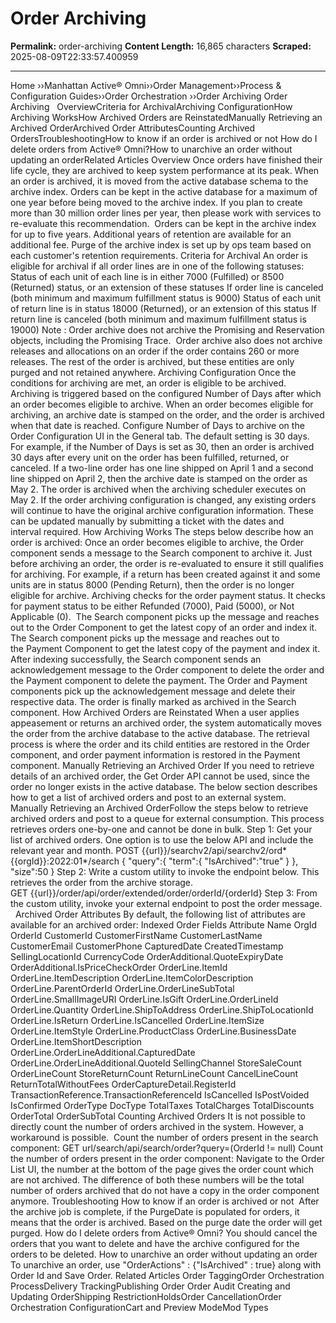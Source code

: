 # Order Archiving

**Permalink:** order-archiving
**Content Length:** 16,865 characters
**Scraped:** 2025-08-09T22:33:57.400959

---

Home &rsaquo;&rsaquo;Manhattan Active® Omni&rsaquo;&rsaquo;Order Management&rsaquo;&rsaquo;Process & Configuration Guides&rsaquo;&rsaquo;Order Orchestration ››Order Archiving Order Archiving &nbsp; OverviewCriteria for ArchivalArchiving ConfigurationHow Archiving WorksHow&nbsp;Archived Orders are ReinstatedManually Retrieving an Archived OrderArchived Order&nbsp;AttributesCounting Archived OrdersTroubleshootingHow to know if an order is archived or not&nbsp;How do I delete orders from Active® Omni?How to unarchive an order without updating an orderRelated Articles Overview Once orders have finished their life cycle, they are archived to keep system performance at its peak. When an order is archived, it is moved from the active database schema to the archive index. Orders can be kept in the active database for a maximum of one year before being moved to the archive index. If you plan to create more than 30 million order lines per year, then please work with services&nbsp;to re-evaluate this recommendation.&nbsp; Orders can be kept in the archive index for up to five years. Additional years of retention are available for an additional fee. Purge of the archive index is set up by ops team based on each customer's retention requirements. Criteria for Archival An order is eligible for archival if all&nbsp;order lines are in one of the following statuses: Status of each unit of each line is in either 7000&nbsp;(Fulfilled) or 8500 (Returned) status, or an extension of these statuses If order line is canceled (both minimum and maximum fulfillment status is&nbsp;9000) Status of each unit of return line is in status 18000 (Returned), or an extension of this status If return line is canceled (both minimum and maximum fulfillment status is 19000) Note : Order archive does not archive the Promising and Reservation objects, including the Promising Trace.&nbsp; Order archive also does not archive releases and allocations on an order if the order contains 260 or more releases. The rest of the order is archived, but these entities are only purged and not retained anywhere. Archiving Configuration Once the conditions for archiving are met, an order is eligible to be archived. Archiving is triggered based on the configured Number of Days after which an order becomes eligible to archive. When an order becomes eligible for archiving, an archive date is stamped on the order, and the order is archived when that date is reached. Configure&nbsp;Number of Days&nbsp;to archive on the Order Configuration UI in the General tab. The default setting is&nbsp;30 days. For example, if the&nbsp;Number of Days is set as 30, then an order is archived 30 days after every unit on the order has been fulfilled, returned, or canceled. If a two-line&nbsp;order has one line shipped on April 1 and a second line shipped on April 2, then the archive date is stamped on the order as May 2. The order is archived when the archiving scheduler executes on May 2. If the order archiving configuration is changed, any existing orders will continue to have the original archive configuration information. These can be updated manually&nbsp;by submitting&nbsp;a ticket with the dates and interval&nbsp;required. How Archiving Works The steps below describe how an order is archived: Once an order becomes eligible to archive, the Order component sends a message to the Search component to archive it. Just before archiving an order, the order is re-evaluated to ensure it still qualifies for archiving. For example, if a return has been created against it and some units are in status 8000 (Pending Return), then the order is no longer eligible for archive. Archiving checks for the order payment status. It checks for payment status to be either Refunded (7000), Paid (5000), or Not Applicable (0).&nbsp; The Search component picks up the&nbsp;message and reaches out to the&nbsp;Order Component to get the latest copy of an order and index it. The Search component picks up the&nbsp;message and reaches out to the&nbsp;Payment Component to get the latest copy of the payment and index it. After indexing successfully, the Search component sends an acknowledgement message to the Order component to delete the order and the Payment component to delete the payment. The Order and Payment components pick up the acknowledgement message and delete their respective data. The order is finally marked as archived in the Search component. How&nbsp;Archived Orders are Reinstated When a user applies appeasement or returns an archived order, the system automatically moves the order from the archive database to the active database. The retrieval process is where the order and its child entities are restored in the Order component, and order payment information is restored in the Payment component. Manually Retrieving an Archived Order If you need to retrieve details of an archived order, the Get Order API cannot be used, since the order no longer exists in the active database. The below section describes how to get a list of archived orders and post to an external system. Manually Retrieving an Archived OrderFollow the steps below to retrieve archived orders and post to a queue for external consumption. This process retrieves orders one-by-one and cannot be done in bulk. Step 1:&nbsp;Get your list of archived orders. One option is to use the below API and include the relevant year and month. POST&nbsp;{{url}}/searchv2/api/searchv2/ord*{{orgId}}:2022:01*/search { &quot;query&quot;:{ &quot;term&quot;:{ &quot;IsArchived&quot;:&quot;true&quot; } }, &quot;size&quot;:50 } Step 2:&nbsp;Write a custom utility to invoke the endpoint below. This retrieves the order from the archive storage. GET&nbsp;{{url}}/order/api/order/extended/order/orderId/{orderId} Step 3: From the custom utility,&nbsp;invoke your external endpoint to post the order message. &nbsp; Archived Order&nbsp;Attributes By default, the following list of attributes are available for an archived order: Indexed Order Fields Attribute Name OrgId OrderId CustomerId CustomerFirstName CustomerLastName CustomerEmail CustomerPhone CapturedDate CreatedTimestamp SellingLocationId CurrencyCode OrderAdditional.QuoteExpiryDate OrderAdditional.IsPriceCheckOrder OrderLine.ItemId OrderLine.ItemDescription OrderLine.ItemColorDescription OrderLine.ParentOrderId OrderLine.OrderLineSubTotal OrderLine.SmallImageURI OrderLine.IsGift OrderLine.OrderLineId OrderLine.Quantity OrderLine.ShipToAddress OrderLine.ShipToLocationId OrderLine.IsReturn OrderLine.IsCancelled OrderLine.ItemSize OrderLine.ItemStyle OrderLine.ProductClass OrderLine.BusinessDate OrderLine.ItemShortDescription OrderLine.OrderLineAdditional.CapturedDate OrderLine.OrderLineAdditional.QuoteId SellingChannel StoreSaleCount OrderLineCount StoreReturnCount ReturnLineCount CancelLineCount ReturnTotalWithoutFees OrderCaptureDetail.RegisterId TransactionReference.TransactionReferenceId IsCancelled IsPostVoided IsConfirmed OrderType DocType TotalTaxes TotalCharges TotalDiscounts OrderTotal OrderSubTotal Counting Archived Orders It is not possible to directly count the number of orders archived in the system. However, a workaround is possible.&nbsp; Count the number of orders present in the search component: GET&nbsp;url/search/api/search/order?query=(OrderId != null) Count the number of orders present in the order component: Navigate to the Order List UI, the number at the bottom of the page gives the order count which are not archived. The difference of both these numbers will be the total number of orders archived that do not have a copy in the order component anymore. Troubleshooting How to know if an order is archived or not&nbsp; After the archive job is complete, if the PurgeDate is populated for orders, it means that the order is archived. Based on the purge date the order&nbsp;will get purged. How do I delete orders from Active® Omni? You should cancel the orders that you want to delete and have the archive configured for the orders to be deleted. How to unarchive an order without updating an order To unarchive an order, use "OrderActions" : {"IsArchived" : true} along with Order Id and Save Order. Related Articles Order TaggingOrder Orchestration ProcessDelivery TrackingPublishing Order Order Audit Creating and Updating OrderShipping RestrictionHoldsOrder CancellationOrder Orchestration ConfigurationCart and Preview ModeMod Types